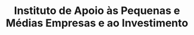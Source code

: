 ---
title:  Instituto de Apoio às Pequenas e Médias Empresas e ao Investimento
category: Parcerias
imagem_image_path: images/dynamic/W1siZnUiLCJodHRwczovL2FkYWdhd2ViLnMzLmFtYXpvbmF/MTQzNzEyMjI2MCJdLFsicCIsInRodW1iIiwiOTZ4OTYjIl1/iapmei0980.gif?sha=6d3a2e5b2e18994d
link: http://www.iapmei.pt/
text: O Instituto de Apoio às Pequenas e Médias Empresas e ao Investimento, é o principal instrumento das políticas económicas direccionadas para as micro, pequenas e médias empresas dos sectores industrial, comercial, de serviços e construção, cabendo-lhe agenciar condições favoráveis para o reforço do espírito e da competitividade empresarial existentes no nosso país.
---